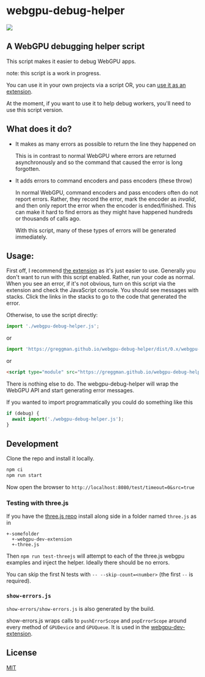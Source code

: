 # webgpu-debug-helper

![](https://img.shields.io/npm/v/webgpu-debug-helper)

## A WebGPU debugging helper script

This script makes it easier to debug WebGPU apps.

note: this script is a work in progress. 

You can use it in your own projects via a script OR, you can
[use it as an extension](https://github.com/greggman/webgpu-dev-extension).

At the moment, if you want to use it to help debug workers, you'll need
to use this script version.

## What does it do?

* It makes as many errors as possible to return the line they happened on

  This is in contrast to normal WebGPU where errors are returned asynchronously
  and so the command that caused the error is long forgotten.

* It adds errors to command encoders and pass encoders (these throw)

  In normal WebGPU, command encoders and pass encoders often do not report errors.
  Rather, they record the error, mark the encoder as *invalid*, and then only report
  the error when the encoder is ended/finished. This can make it hard to find errors
  as they might have happened hundreds or thousands of calls ago.

  With this script, many of these types of errors will be generated immediately.

## Usage:

First off, I recommend [the extension](https://github.com/greggman/webgpu-dev-extension)
as it's just easier to use. Generally you don't want to run with this script enabled.
Rather, run your code as normal. When you see an error, if it's not obvious, turn
on this script via the extension and check the JavaScript console. You should see
messages with stacks. Click the links in the stacks to go to the code that generated
the error.

Otherwise, to use the script directly:

```js
import './webgpu-debug-helper.js';
```

or

```js
import 'https://greggman.github.io/webgpu-debug-helper/dist/0.x/webgpu-debug-helper.js';
```

or

```html
<script type="module" src="https://greggman.github.io/webgpu-debug-helper/dist/0.x/webgpu-debug-helper.js" crossorigin>
```

There is nothing else to do. The webgpu-debug-helper will wrap the WebGPU API and
start generating error messages. 

If you wanted to import programmatically you could do something like this

```js
if (debug) {
  await import('./webgpu-debug-helper.js');
}
```

## Development

Clone the repo and install it locally.

```bash
npm ci
npm run start
```

Now open the browser to `http://localhost:8080/test/timeout=0&src=true`

### Testing with three.js

If you have the [three.js repo](https://github.com/mrdoob/three.js)
install along side in a folder named `three.js` as in

```
+-somefolder
  +-webgpu-dev-extension
  +-three.js
```

Then `npm run test-threejs` will attempt to each of the three.js webgpu
examples and inject the helper. Ideally there should be no errors.

You can skip the first N tests with `-- --skip-count=<number>` (the first `--` is required).

### `show-errors.js`

`show-errors/show-errors.js` is also generated by the build.

show-errors.js wraps calls to `pushErrorScope` and `popErrorScope` around every
method of `GPUDevice` and `GPUQueue`. It is used in the
[webgpu-dev-extension](https://github.com/greggman/webgpu-dev-extension).

## License

[MIT](LICENSE.md)

